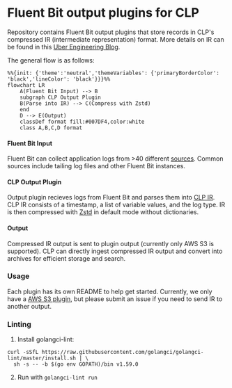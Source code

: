 # Fluent Bit output plugins for CLP

Repository contains Fluent Bit output plugins that store records in CLP's compressed IR
(intermediate representation) format. More details on IR can be found in this [Uber Engineering Blog][1].

The general flow is as follows:

```mermaid
%%{init: {'theme':'neutral','themeVariables': {'primaryBorderColor': 'black','lineColor': 'black'}}}%%
flowchart LR
    A(Fluent Bit Input) --> B
    subgraph CLP Output Plugin
    B(Parse into IR) --> C(Compress with Zstd)
    end
    D --> E(Output)
    classDef format fill:#007DF4,color:white
    class A,B,C,D format
```

#### Fluent Bit Input
Fluent Bit can collect application logs from >40 different [sources][2]. Common sources include tailing
log files and other Fluent Bit instances.
#### CLP Output Plugin
Output plugin recieves logs from Fluent Bit and parses them into [CLP IR][1]. CLP IR consists of a timestamp, a list of variable values, and the
log type. IR is then compressed with [Zstd][3] in default mode without dictionaries.
#### Output
Compressed IR output is sent to plugin output (currently only AWS S3 is supported). CLP can directly ingest compressed IR output and convert into archives for efficient storage and search.

### Usage
Each plugin has its own README to help get started. Currently, we only have a
[AWS S3 plugin](plugins/out_clp_s3/README.md), but please submit an issue if
you need to send IR to another output.

### Linting

1. Install golangci-lint:

```shell
curl -sSfL https://raw.githubusercontent.com/golangci/golangci-lint/master/install.sh | \
  sh -s -- -b $(go env GOPATH)/bin v1.59.0
```

2. Run with `golangci-lint run`

[1]: https://www.uber.com/en-US/blog/reducing-logging-cost-by-two-orders-of-magnitude-using-clp
[2]: https://docs.fluentbit.io/manual/pipeline/inputs
[3]: https://github.com/facebook/zstd
